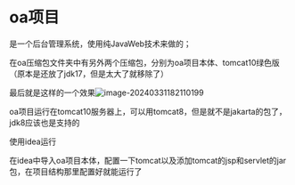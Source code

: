 # oa项目

是一个后台管理系统，使用纯JavaWeb技术来做的；

在oa压缩包文件夹中有另外两个压缩包，分别为oa项目本体、tomcat10绿色版（原本是还放了jdk17，但是太大了就移除了）

最后就是这样的一个效果![image-20240331182110199](C:\Users\蝴蝶谷\AppData\Roaming\Typora\typora-user-images\image-20240331182110199.png)

oa项目运行在tomcat10服务器上，可以用tomcat8，但是就不是jakarta的包了，jdk8应该也是支持的

使用idea运行

在idea中导入oa项目本体，配置一下tomcat以及添加tomcat的jsp和servlet的jar包，在项目结构那里配置好就能运行了
